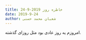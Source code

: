 ```yaml
---
title: خاطره روز 2019-9-24
date: 2019-9-24
author: شعبان محمد حسنی
---
```


امروزم یه روز عادی بود مثل روزای گذشته.